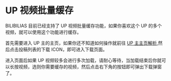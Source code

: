 # UP 视频批量缓存

BILIBILIAS 目前已经支持了 UP 视频批量缓存功能，如果你喜欢这个 UP 的多个视频，就可以使用这个功能进行缓存。

首先需要进入 UP 主的主页，如果你还不知道如何操作就前往 [UP 主主页解析](./up-page-as),然后点击投稿列表的下载 ICON，即可进入下载页面。
<AsImage  width="40%"  src="/images/user/cookbook/up-video-batch-cache/user-download.png"></AsImage>

进入页面后如果 UP 视频较多会进行多次加载，请耐心等待，当加载结束后你就可以长按视频，选则你需要缓存的视频，然后点击右下角的按钮即可弹出下载弹窗了。

<AsImage  width="40%"  src="/images/user/cookbook/up-video-batch-cache/user-download-page.png"></AsImage>
